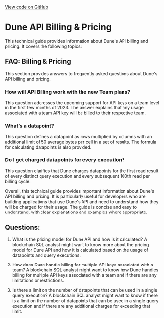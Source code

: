 [View code on GitHub](https://dune.com/docs/api/FAQ/billing-pricing.md)

# Dune API Billing & Pricing

This technical guide provides information about Dune's API billing and pricing. It covers the following topics:

## FAQ: Billing & Pricing

This section provides answers to frequently asked questions about Dune's API billing and pricing.

### How will API Billing work with the new Team plans?

This question addresses the upcoming support for API keys on a team level in the first few months of 2023. The answer explains that any usage associated with a team API key will be billed to their respective team.

### What’s a datapoint?

This question defines a datapoint as rows multiplied by columns with an additional limit of 50 average bytes per cell in a set of results. The formula for calculating datapoints is also provided.

### Do I get charged datapoints for every execution?

This question clarifies that Dune charges datapoints for the first read result of every distinct query execution and every subsequent 100th read per billing cycle.

Overall, this technical guide provides important information about Dune's API billing and pricing. It is particularly useful for developers who are building applications that use Dune's API and need to understand how they will be charged for their usage. The guide is concise and easy to understand, with clear explanations and examples where appropriate.
## Questions: 
 1. What is the pricing model for Dune API and how is it calculated?
A blockchain SQL analyst might want to know more about the pricing model for Dune API and how it is calculated based on the usage of datapoints and query executions.

2. How does Dune handle billing for multiple API keys associated with a team?
A blockchain SQL analyst might want to know how Dune handles billing for multiple API keys associated with a team and if there are any limitations or restrictions.

3. Is there a limit on the number of datapoints that can be used in a single query execution?
A blockchain SQL analyst might want to know if there is a limit on the number of datapoints that can be used in a single query execution and if there are any additional charges for exceeding that limit.